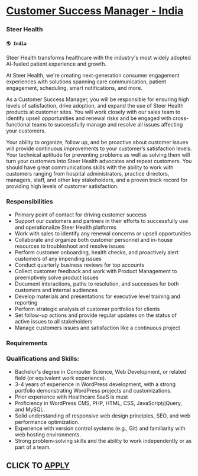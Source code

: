 # [Customer Success Manager - India](https://www.remotewlb.com/apply/customer-success-manager-india)  
### Steer Health  
#### `🌎 India`  

Steer Health transforms healthcare with the industry's most widely adopted Al-fueled patient experience and growth.

At Steer Health, we're creating next-generation consumer engagement experiences with solutions spanning care communication, patient engagement, scheduling, smart notifications, and more.

As a Customer Success Manager, you will be responsible for ensuring high levels of satisfaction, drive adoption, and expand the use of Steer Health products at customer sites. You will work closely with our sales team to identify upsell opportunities and renewal risks and be engaged with cross-functional teams to successfully manage and resolve all issues affecting your customers.

Your ability to organize, follow up, and be proactive about customer issues will provide continuous improvements to your customer’s satisfaction levels. Your technical aptitude for preventing problems as well as solving them will turn your customers into Steer Health advocates and repeat customers. You should have great communications skills with the ability to work with customers ranging from hospital administrators, practice directors, managers, staff, and other key stakeholders, and a proven track record for providing high levels of customer satisfaction.

### Responsibilities

  * Primary point of contact for driving customer success
  * Support our customers and partners in their efforts to successfully use and operationalize Steer Health platforms
  * Work with sales to identify any renewal concerns or upsell opportunities
  * Collaborate and organize both customer personnel and in-house resources to troubleshoot and resolve issues
  * Perform customer onboarding, health checks, and proactively alert customers of any impending issues
  * Conduct quarterly business reviews for top accounts
  * Collect customer feedback and work with Product Management to preemptively solve product issues
  * Document interactions, paths to resolution, and successes for both customers and internal audiences
  * Develop materials and presentations for executive level training and reporting
  * Perform strategic analysis of customer portfolios for clients
  * Set follow-up actions and provide regular updates on the status of active issues to all stakeholders
  * Manage customers issues and satisfaction like a continuous project

### Requirements

### Qualifications and Skills:

  * Bachelor's degree in Computer Science, Web Development, or related field (or equivalent work experience).
  * 3-4 years of experience in WordPress development, with a strong portfolio demonstrating WordPress projects and customizations.
  * Prior experience with Healthcare SaaS is must
  * Proficiency in WordPress CMS, PHP, HTML, CSS, JavaScript/jQuery, and MySQL.
  * Solid understanding of responsive web design principles, SEO, and web performance optimization.
  * Experience with version control systems (e.g., Git) and familiarity with web hosting environments.
  * Strong problem-solving skills and the ability to work independently or as part of a team.

  
## CLICK TO [APPLY](https://www.remotewlb.com/apply/customer-success-manager-india)

